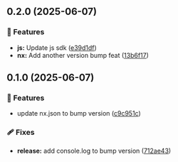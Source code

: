 ## 0.2.0 (2025-06-07)

### 🚀 Features

- **js:** Update js sdk ([e39d1df](https://github.com/samuelreichor/nuxt-nx-reproduction/commit/e39d1df))
- **nx:** Add another version bump feat ([13b6f17](https://github.com/samuelreichor/nuxt-nx-reproduction/commit/13b6f17))

## 0.1.0 (2025-06-07)

### 🚀 Features

- update nx.json to bump version ([c9c951c](https://github.com/samuelreichor/nuxt-nx-reproduction/commit/c9c951c))

### 🩹 Fixes

- **release:** add console.log to bump version ([712ae43](https://github.com/samuelreichor/nuxt-nx-reproduction/commit/712ae43))